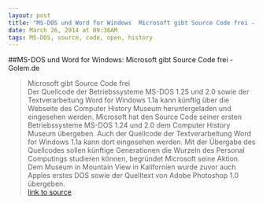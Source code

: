 ```yaml
---
layout: post
title: "MS-DOS und Word for Windows  Microsoft gibt Source Code frei - Golem.de"
date: March 26, 2014 at 09:36AM
tags: MS-DOS, source, code, open, history
---
```

##MS-DOS und Word for Windows: Microsoft gibt Source Code frei - Golem.de
>Microsoft gibt Source Code frei  
>Der Quellcode der Betriebssysteme MS-DOS 1.25 und 2.0 sowie der Textverarbeitung Word for Windows 1.1a kann künftig über die Webseite des Computer History Museum heruntergeladen und eingesehen werden.
>Microsoft hat den Source Code seiner ersten Betriebssysteme MS-DOS 1.24 und 2.0 dem Computer History Museum übergeben. Auch der Quellcode der Textverarbeitung Word for Windows 1.1a kann dort eingesehen werden. Mit der Übergabe des Quellcodes sollen künftige Generationen die Wurzeln des Personal Computings studieren können, begründet Microsoft seine Aktion. Dem Museum in Mountain View in Kalifornien wurde zuvor auch Apples erstes DOS sowie der Quelltext von Adobe Photoshop 1.0 übergeben.  
[link to source](http://ift.tt/1g04s6l) 
